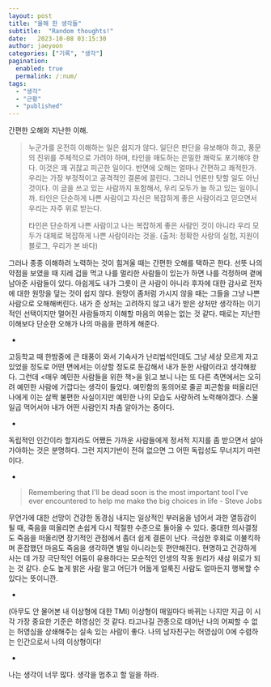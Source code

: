 ```yaml
---
layout: post
title: "올해 한 생각들"
subtitle:  "Random thoughts!"
date:   2023-10-08 03:15:30
author: jaeyoon
categories: ["기록", "생각"]
pagination:
  enabled: true
  permalink: /:num/
tags:
  - "생각"
  - "근황"
  - "published"
---
```




간편한 오해와 지난한 이해.

> 누군가를 온전히 이해하는 일은 쉽지가 않다. 일단은 판단을 유보해야 하고, 풍문의 진위를 주체적으로 가려야 하며, 타인을 매도하는 은밀한 쾌락도 포기해야 한다. 이것은 꽤 귀찮고 피곤한 일이다. 반면에 오해는 얼마나 간편하고 쾌적한가. 우리는 가장 부정적이고 공격적인 결론에 끌린다. 그러니 언론만 탓할 일도 아닌 것이다. 이 글을 쓰고 있는 사람까지 포함해서, 우리 모두가 늘 하고 있는 일이니까. 타인은 단순하게 나쁜 사람이고 자신은 복잡하게 좋은 사람이라고 믿으면서 우리는 자주 위로 받는다. 
>
> 타인은 단순하게 나쁜 사람이고 나는 복잡하게 좋은 사람인 것이 아니라 우리 모두가 대체로 복잡하게 나쁜 사람이라는 것을. (출처: 정확한 사랑의 실험, 지원이 블로그, 우리가 본 바다)

그러나 종종 이해하려 노력하는 것이 힘겨울 때는 간편한 오해를 택하곤 한다. 선뜻 나의 약점을 보였을 때 지레 겁을 먹고 나를 멀리한 사람들이 있는가 하면 나를 걱정하며 곁에 남아준 사람들이 있다. 아쉽게도 내가 그릇이 큰 사람이 아니라 후자에 대한 감사로 전자에 대한 원망을 덮는 것이 쉽지 않다. 원망이 좀처럼 가시지 않을 때는 그들을 그냥 나쁜 사람으로 오해해버린다. 내가 준 상처는 고려하지 않고 내가 받은 상처만 생각하는 이기적인 선택이지만 멀어진 사람들까지 이해할 마음의 여유는 없는 것 같다. 때로는 지난한 이해보다 단순한 오해가 나의 마음을 편하게 해준다. 

-



고등학교 때 한밤중에 큰 태풍이 와서 기숙사가 난리법석인데도 그냥 세상 모르게 자고 있었을 정도로 어떤 면에서는 이상할 정도로 둔감해서 내가 둔한 사람이라고 생각해왔다. 그런데 \<매우 예민한 사람들을 위한 책\>을 읽고 보니 나는 또 다른 측면에서는 오히려 예민한 사람에 가깝다는 생각이 들었다. 예민함의 동의어로 줄곧 피곤함을 떠올리던 나에게 이는 살짝 불편한 사실이지만 예민한 나의 모습도 사랑하려 노력해야겠다. 스물일곱 먹어서야 내가 어떤 사람인지 차츰 알아가는 중이다.

-



독립적인 인간이라 할지라도 어쨌든 가까운 사람들에게 정서적 지지를 좀 받으면서 살아가야하는 것은 분명하다. 그런 지지기반이 전혀 없으면 그 어떤 독립성도 무너지기 마련이다.

-



> Remembering that I'll be dead soon is the most important tool I've ever encountered to help me make the big choices in life - Steve Jobs 

무언가에 대한 선망이 건강한 동경심 내지는 일상적인 부러움을 넘어서 과한 열등감이 될 때, 죽음을 떠올리면 손쉽게 다시 적절한 수준으로 돌아올 수 있다. 중대한 의사결정도 죽음을 떠올리면 장기적인 관점에서 좀더 쉽게 결론이 난다. 극심한 후회로 이불킥하며 혼잡했던 마음도 죽음을 생각하면 별일 아니라는듯 편안해진다. 현명하고 건강하게 사는 데 가장 극단적인 어둠이 유용하다는 모순적인 인생의 작동 원리가 새삼 위로가 되는 것 같다. 순도 높게 밝은 사람 말고 어딘가 어둡게 얼룩진 사람도 얼마든지 행복할 수 있다는 뜻이니깐.

-



(아무도 안 물어본 내 이상형에 대한 TMI) 이상형이 매일마다 바뀌는 나지만 지금 이 시각 가장 중요한 기준은 허영심인 것 같다. 타고나길 관종으로 태어난 나의 어찌할 수 없는 허영심을 상쇄해주는 실속 있는 사람이 좋다. 나의 남자친구는 허영심이 0에 수렴하는 인간으로서 나의 이상형이다! 

-



나는 생각이 너무 많다. 생각을 멈추고 할 일을 하라. 
